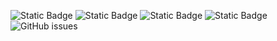 ![Static Badge](https://img.shields.io/badge/blacklists-60-000000) ![Static Badge](https://img.shields.io/badge/blacklisted-2965481-cc0000) ![Static Badge](https://img.shields.io/badge/whitelisted-2242-00CC00) ![Static Badge](https://img.shields.io/badge/streaming_blacklist-28106-000000) ![GitHub issues](https://img.shields.io/github/issues/fabriziosalmi/blacklists)
